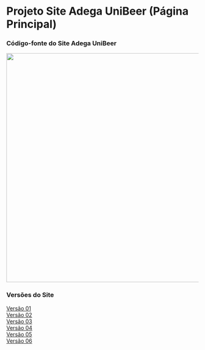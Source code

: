 # Projeto Site Adega UniBeer (Página Principal)
### Código-fonte do Site Adega UniBeer

<div align="center">
<img src="https://scontent.fcgh22-1.fna.fbcdn.net/v/t39.30808-6/311135244_1416509995539447_4991401465132922560_n.jpg?_nc_cat=105&ccb=1-7&_nc_sid=730e14&_nc_ohc=8ZJBKPYjWTAAX8AeKYY&_nc_ht=scontent.fcgh22-1.fna&oh=00_AT_dJDyI7QfAryJH9IdoKFoLsI6UauRNOOEPw5gCF8JQ4A&oe=635DEA5E" width="600px" />
</div>
</div>
	</div>
</div>

### Versões do Site 
[Versão 01](https://github.com/caiorodrigues2804/PROJETO_SITE_Adega_UniBeer/tree/v_01) <br/>
[Versão 02](https://github.com/caiorodrigues2804/PROJETO_SITE_Adega_UniBeer/tree/v_02) <br/>
[Versão 03](https://github.com/caiorodrigues2804/PROJETO_SITE_Adega_UniBeer/tree/v_03) <br/>
[Versão 04](https://github.com/caiorodrigues2804/PROJETO_SITE_Adega_UniBeer/tree/v_04) <br/>
[Versão 05](https://github.com/caiorodrigues2804/PROJETO_SITE_Adega_UniBeer/tree/v_05) <br/>
[Versão 06](https://github.com/caiorodrigues2804/PROJETO_SITE_Adega_UniBeer/tree/v_06) <br/>




